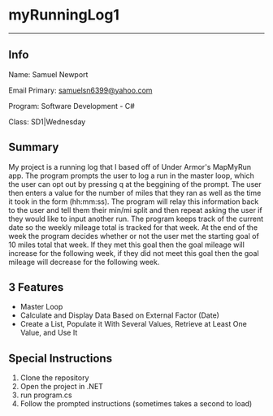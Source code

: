 # myRunningLog1
---
## Info
Name: Samuel Newport

Email Primary: samuelsn6399@yahoo.com

Program: Software Development - C#

Class: SD1|Wednesday

## Summary
My project is a running log that I based off of Under Armor's MapMyRun app. The program prompts the user to log a run in the master loop, which the user can opt out by pressing q at the beggining of the prompt. The user then enters a value for the number of miles that they ran as well as the time it took in the form (hh:mm:ss). The program will relay this information back to the user and tell them their min/mi split and then repeat asking the user if they would like to input another run. The program keeps track of the current date so the weekly mileage total is tracked for that week. At the end of the week the program decides whether or not the user met the starting goal of 10 miles total that week. If they met this goal then the goal mileage will increase for the following week, if they did not meet this goal then the goal mileage will decrease for the following week.
## 3 Features
- Master Loop
- Calculate and Display Data Based on External Factor (Date)
- Create a List, Populate it With Several Values, Retrieve at Least One Value, and Use It
## Special Instructions
1) Clone the repository
2) Open the project in .NET
3) run program.cs
4) Follow the prompted instructions (sometimes takes a second to load)
